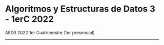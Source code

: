 # Algoritmos y Estructuras de Datos 3 - 1erC 2022

AED3 2022 1er Cuatrimestre (1er presencial)

---

